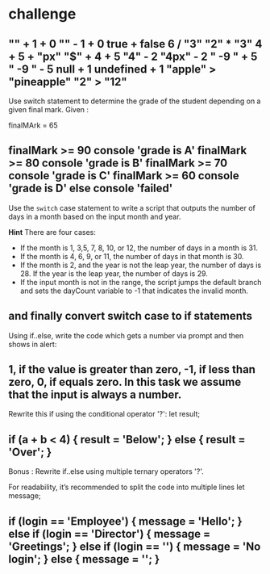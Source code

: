 # challenge



"" + 1 + 0
"" - 1 + 0
true + false
6 / "3"
"2" * "3"
4 + 5 + "px"
"$" + 4 + 5
"4" - 2
"4px" - 2
"  -9  " + 5
"  -9  " - 5
null + 1
undefined + 1
"apple" > "pineapple"
"2" > "12"
---


Use switch statement to determine the grade of the student depending on a given final mark.
Given :

finalMArk = 65

finalMark >= 90 console 'grade is A'
finalMark >= 80 console 'grade is B'
finalMark >= 70 console 'grade is C'
finalMark >= 60 console 'grade is D'
else console 'failed'
---

Use the `switch` case statement to write a script that outputs the number of days in a month based on the input month and year.

**Hint** 
There are four cases:

- If the month is 1, 3,5, 7, 8, 10, or 12, the number of days in a month is 31.
- If the month is 4, 6, 9, or 11, the number of days in that month is 30.
- If the month is 2, and the year is not the leap year, the number of days is 28. If the year is the leap year, the number of days is 29.
- If the input month is not in the range, the script jumps the default branch and sets the dayCount variable to -1 that indicates the invalid month.


and finally convert switch case to if statements
---

Using if..else, write the code which gets a number via prompt and then shows in alert:

1, if the value is greater than zero,
-1, if less than zero,
0, if equals zero.
In this task we assume that the input is always a number.
---

Rewrite this if using the conditional operator '?':
let result;

if (a + b < 4) {
  result = 'Below';
} else {
  result = 'Over';
}
---
Bonus : 
Rewrite if..else using multiple ternary operators '?'.

For readability, it’s recommended to split the code into multiple lines
let message;

if (login == 'Employee') {
  message = 'Hello';
} else if (login == 'Director') {
  message = 'Greetings';
} else if (login == '') {
  message = 'No login';
} else {
  message = '';
}
---
